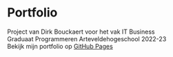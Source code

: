 # Portfolio
Project van Dirk Bouckaert voor het vak IT Business<br>
Graduaat Programmeren Arteveldehogeschool 2022-23<br>
Bekijk mijn portfolio op [GitHub Pages](https://pgm-dirkbouckaert.github.io/portfolio/src/projects.html)
